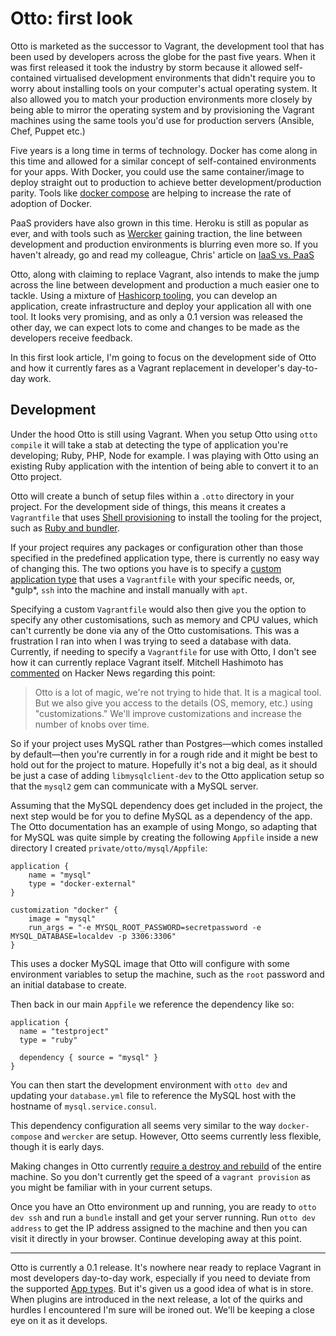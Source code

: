 # Otto: first look

Otto is marketed as the successor to Vagrant, the development tool that has been used by developers across the globe for the past five years. When it was first released it took the industry by storm because it allowed self-contained virtualised development environments that didn't require you to worry about installing tools on your computer's actual operating system. It also allowed you to match your production environments more closely by being able to mirror the operating system and by provisioning the Vagrant machines using the same tools you'd use for production servers (Ansible, Chef, Puppet etc.)

Five years is a long time in terms of technology. Docker has come along in this time and allowed for a similar concept of self-contained environments for your apps. With Docker, you could use the same container/image to deploy straight out to production to achieve better development/production parity. Tools like [docker compose](https://docs.docker.com/compose/) are helping to increase the rate of adoption of Docker.

PaaS providers have also grown in this time. Heroku is still as popular as ever, and with tools such as [Wercker](http://wercker.com/) gaining traction, the line between development and production environments is blurring even more so. If you haven't already, go and read my colleague, Chris' article on [IaaS vs. PaaS](https://www.madetech.com/blog/iaas-vs-paas-what-weve-learned)

Otto, along with claiming to replace Vagrant, also intends to make the jump across the line between development and production a much easier one to tackle. Using a mixture of [Hashicorp tooling](https://ottoproject.io/intro/index.html), you can develop an application, create infrastructure and deploy your application all with one tool. It looks very promising, and as only a 0.1 version was released the other day, we can expect lots to come and changes to be made as the developers receive feedback.

In this first look article, I'm going to focus on the development side of Otto and how it currently fares as a Vagrant replacement in developer's day-to-day work.

## Development

Under the hood Otto is still using Vagrant. When you setup Otto using `otto compile` it will take a stab at detecting the type of application you're developing; Ruby, PHP, Node for example. I was playing with Otto using an existing Ruby application with the intention of being able to convert it to an Otto project.

Otto will create a bunch of setup files within a `.otto` directory in your project. For the development side of things, this means it creates a `Vagrantfile` that uses [Shell provisioning](https://github.com/hashicorp/otto/blob/master/builtin/app/ruby/data/common/dev/Vagrantfile.tpl) to install the tooling for the project, such as [Ruby and bundler](https://ottoproject.io/docs/apps/ruby/dev.html).

If your project requires any packages or configuration other than those specified in the predefined application type, there is currently no easy way of changing this. The two options you have is to specify a [custom application type](https://ottoproject.io/docs/apps/custom/index.html) that uses a `Vagrantfile` with your specific needs, or, \*gulp\*, `ssh` into the machine and install manually with `apt`.

Specifying a custom `Vagrantfile` would also then give you the option to specify any other customisations, such as memory and CPU values, which can't currently be done via any of the Otto customisations. This was a frustration I ran into when I was trying to seed a database with data. Currently, if needing to specify a `Vagrantfile` for use with Otto, I don't see how it can currently replace Vagrant itself. Mitchell Hashimoto has [commented](https://news.ycombinator.com/item?id=10292417) on Hacker News regarding this point:

> Otto is a lot of magic, we're not trying to hide that. It is a magical tool. But we also give you access to the details (OS, memory, etc.) using "customizations." We'll improve customizations and increase the number of knobs over time.

So if your project uses MySQL rather than Postgres—which comes installed by default—then you're currently in for a rough ride and it might be best to hold out for the project to mature. Hopefully it's not a big deal, as it should be just a case of adding `libmysqlclient-dev` to the Otto application setup so that the `mysql2` gem can communicate with a MySQL server.

Assuming that the MySQL dependency does get included in the project, the next step would be for you to define MySQL as a dependency of the app. The Otto documentation has an example of using Mongo, so adapting that for MySQL was quite simple by creating the following `Appfile` inside a new directory I created `private/otto/mysql/Appfile`:

```
application {
    name = "mysql"
    type = "docker-external"
}

customization "docker" {
    image = "mysql"
    run_args = "-e MYSQL_ROOT_PASSWORD=secretpassword -e MYSQL_DATABASE=localdev -p 3306:3306"
}
```

This uses a docker MySQL image that Otto will configure with some environment variables to setup the machine, such as the `root` password and an initial database to create.

Then back in our main `Appfile` we reference the dependency like so:

```
application {
  name = "testproject"
  type = "ruby"

  dependency { source = "mysql" }
}
```

You can then start the development environment with `otto dev` and updating your `database.yml` file to reference the MySQL host with the hostname of `mysql.service.consul`.

This dependency configuration all seems very similar to the way `docker-compose` and `wercker` are setup. However, Otto seems currently less flexible, though it is early days.

Making changes in Otto currently [require a destroy and rebuild](https://ottoproject.io/intro/getting-started/customization.html
) of the entire machine. So you don't currently get the speed of a `vagrant provision` as you might be familiar with in your current setups.

Once you have an Otto environment up and running, you are ready to `otto dev ssh` and run a `bundle` install and get your server running. Run `otto dev address` to get the IP address assigned to the machine and then you can visit it directly in your browser. Continue developing away at this point.

***

Otto is currently a 0.1 release. It's nowhere near ready to replace Vagrant in most developers day-to-day work, especially if you need to deviate from the supported [App types](https://ottoproject.io/docs/apps/index.html). But it's given us a good idea of what is in store. When plugins are introduced in the next release, a lot of the quirks and hurdles I encountered I'm sure will be ironed out. We'll be keeping a close eye on it as it develops.
